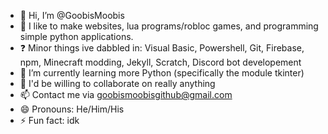 - 👋 Hi, I’m @GoobisMoobis
- 👀 I like to make websites, lua programs/robloc games, and programming simple python applications.
- ❓ Minor things ive dabbled in: Visual Basic, Powershell, Git, Firebase, npm, Minecraft modding, Jekyll, Scratch, Discord bot developement
- 🌱 I’m currently learning more Python (specifically the module tkinter)
- 💞️ I'd be willing to collaborate on really anything
- 📫 Contact me via goobismoobisgithub@gmail.com
- 😄 Pronouns: He/Him/His
- ⚡ Fun fact: idk

<!---
GoobisMoobis/GoobisMoobis is a ✨ special ✨ repository because its `README.md` (this file) appears on your GitHub profile.
You can click the Preview link to take a look at your changes.
--->

